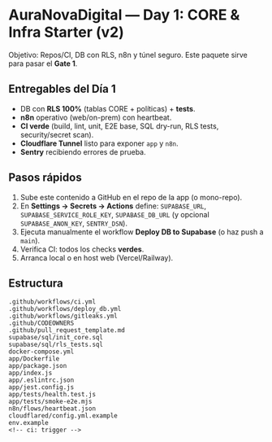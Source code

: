 # AuraNovaDigital — Day 1: CORE & Infra Starter (v2)
Objetivo: Repos/CI, DB con RLS, n8n y túnel seguro. Este paquete sirve para pasar el **Gate 1**.

## Entregables del Día 1
- DB con **RLS 100%** (tablas CORE + políticas) + **tests**.
- **n8n** operativo (web/on-prem) con heartbeat.
- **CI verde** (build, lint, unit, E2E base, SQL dry-run, RLS tests, security/secret scan).
- **Cloudflare Tunnel** listo para exponer `app` y `n8n`.
- **Sentry** recibiendo errores de prueba.

## Pasos rápidos
1) Sube este contenido a GitHub en el repo de la app (o mono-repo).  
2) En **Settings → Secrets → Actions** define: `SUPABASE_URL`, `SUPABASE_SERVICE_ROLE_KEY`, `SUPABASE_DB_URL` (y opcional `SUPABASE_ANON_KEY`, `SENTRY_DSN`).  
3) Ejecuta manualmente el workflow **Deploy DB to Supabase** (o haz push a `main`).  
4) Verifica CI: todos los checks **verdes**.  
5) Arranca local o en host web (Vercel/Railway).

## Estructura
```
.github/workflows/ci.yml
.github/workflows/deploy_db.yml
.github/workflows/gitleaks.yml
.github/CODEOWNERS
.github/pull_request_template.md
supabase/sql/init_core.sql
supabase/sql/rls_tests.sql
docker-compose.yml
app/Dockerfile
app/package.json
app/index.js
app/.eslintrc.json
app/jest.config.js
app/tests/health.test.js
app/tests/smoke-e2e.mjs
n8n/flows/heartbeat.json
cloudflared/config.yml.example
env.example
<!-- ci: trigger -->
```
